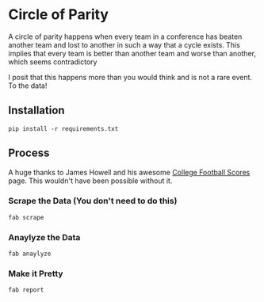 # Circle of Parity

A circle of parity happens when every team in a conference has beaten another team and lost to another in such a way that a cycle exists. This implies that every team is better than another team and worse than another, which seems contradictory

I posit that this happens more than you would think and is not a rare event. To the data!

## Installation

    pip install -r requirements.txt

## Process

A huge thanks to James Howell and his awesome [College Football Scores](http://homepages.cae.wisc.edu/~dwilson/rfsc/history/howell/) page. This wouldn't have been possible without it.

### Scrape the Data (You don't need to do this)

    fab scrape

### Anaylyze the Data

    fab anaylyze

### Make it Pretty 

    fab report


